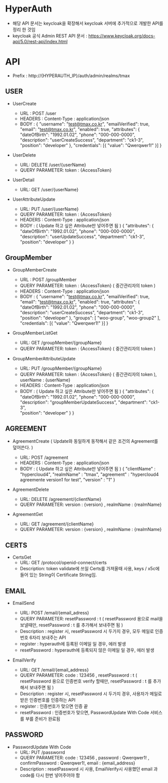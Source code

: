 # HyperAuth
* 해당 API 문서는 keycloak을 확장해서 keycloak 서버에 추가적으로 개발한 API를 정리 한 것임
* keycloak 공식 Admin REST API 문서 : https://www.keycloak.org/docs-api/5.0/rest-api/index.html

# API 
* Prefix : http://{HYPERAUTH_IP}/auth/admin/realms/tmax  

## USER
* UserCreate
  * URL : POST /user
  * HEADERS :  Content-Type : application/json
  * BODY : 
  {
    "username": "test@tmax.co.kr",
    "emailVerified": true,
    "email": "test@tmax.co.kr",
    "enabled": true,
    "attributes": {
      "dateOfBirth": "1992.01.02",
      "phone": "000-000-0000",
      "description": "userCreateSuccess",
      "department": "ck1-3",	
      "position": "developer"
    },
    "credentials": [{
      "value": "Qwerqwer1!"
    }]
  }

* UserDelete
  * URL: DELETE /user/{userName}
  * QUERY PARAMETER:  token : {AccessToken}
  
* UserDetail
  * URL: GET /user/{userName}
  
* UserAttributeUpdate
  * URL: PUT /user/{userName}
  * QUERY PARAMETER:  token : {AccessToken}
  * HEADERS :  Content-Type : application/json
  * BODY : ( Update 하고 싶은 Attribute만 넣어주면 됨 )
  {
    "attributes": {
      "dateOfBirth": "1992.01.02",
      "phone": "000-000-0000",
      "description": "userUpdateSuccess",
      "department": "ck1-3",	
      "position": "developer"
    }
  }
  
## GroupMember
* GroupMemberCreate
  * URL : POST /groupMember
  * QUERY PARAMETER:  token : {AccessToken} ( 중간관리자의 token )
  * HEADERS :  Content-Type : application/json
  * BODY : 
  {
    "username": "test@tmax.co.kr",
    "emailVerified": true,
    "email": "test@tmax.co.kr",
    "enabled": true,
    "attributes": {
      "dateOfBirth": "1992.01.02",
      "phone": "000-000-0000",
      "description": "userCreateSuccess",
      "department": "ck1-3",	
      "position": "developer"
    },
    "groups": [
      "woo-group", "woo-group2"
    ],    
    "credentials": [{
        "value": "Qwerqwer1!"
      }]
  }
  
* GroupMemberListGet
  * URL: GET /groupMember/{groupName}
  * QUERY PARAMETER:  token : {AccessToken} ( 중간관리자의 token )
  
* GroupMemberAttributeUpdate
  * URL: PUT /groupMember/{groupName}
  * QUERY PARAMETER:  token : {AccessToken} ( 중간관리자의 token ), userName : {userName}
  * HEADERS :  Content-Type : application/json
  * BODY : ( Update 하고 싶은 Attribute만 넣어주면 됨 )
  {
    "attributes": {
      "dateOfBirth": "1992.01.02",
      "phone": "000-000-0000",
      "description": "groupMemberUpdateSuccess",
      "department": "ck1-3",	
      "position": "developer"
    }
  }  
  
## AGREEMENT  
* AgreementCreate ( Update와 동일하게 동작해서 같은 조건의 Agreement를 덮어쓴다. )
  * URL: POST /agreement
  * HEADERS :  Content-Type : application/json
  * BODY : ( Update 하고 싶은 Attribute만 넣어주면 됨 )
  {
   "clientName" : "hypercloud4",
   "realmName" : "tmax",
   "agreement" : "hypercloud4 agreemente version1 for test",
   "version" : "1"
  }
  
* AgreementDelete
  * URL: DELETE /agreement/{clientName}
  * QUERY PARAMETER:  version : {version} , realmName : {realmName}
  
* AgreementGet
  * URL: GET /agreement/{clientName}
  * QUERY PARAMETER:  version : {version} , realmName : {realmName}

## CERTS
* CertsGet
  * URL: GET /protocol/openid-connect/certs
  * Description: token validate에 쓰일 Certs를 가져올때 사용, keys / x5c에 들어 있는 String이 Certificate String임.
  
## EMAIL
* EmailSend
  * URL: POST /email/{email_adress}
  * QUERY PARAMETER:  resetPassword : t ( resetPassword 용으로 mail을 보낼때만, resetPassword : t 를 추가해서 보내주면 됨 )
  * Description : register 시, resetPassword 시 두가지 경우, 모두 메일로 인증 번호 6자리 보내주는 API
   - register : hyperauth에 등록된 이메일 일 경우, 에러 발생
   - resetPassword : hyperauth에 등록되지 않은 이메일 일 경우, 에러 발생

* EmailVerify
  * URL: GET /email/{email_address}
  * QUERY PARAMETER: code : 123456 , resetPassword : t ( resetPassword 용으로 인증번호 verify 할때만, resetPassword : t 를 추가해서 보내주면 됨 )
  * Description : register 시, resetPassword 시 두가지 경우, 사용자가 메일로 받은 인증번호를 인증하는 API
   - register : 인증번호가 맞으면 인증 끝
   - resetPassword : 인증번호가 맞으면, PasswordUpdate With Code 서비스를 부를 준비가 완료됨

## PASSWORD
* PasswordUpdate With Code 
  * URL: PUT /passworrd
  * QUERY PARAMETER: code : 123456 ,  password : Qwerqwer1! , confirmPassword : Qwerqwer1!, email : {email_address}
  * Description : resetPassword 시 사용, EmailVerify시 사용했던 email 과 code를 다시 한번 넣어주어야 함

  
